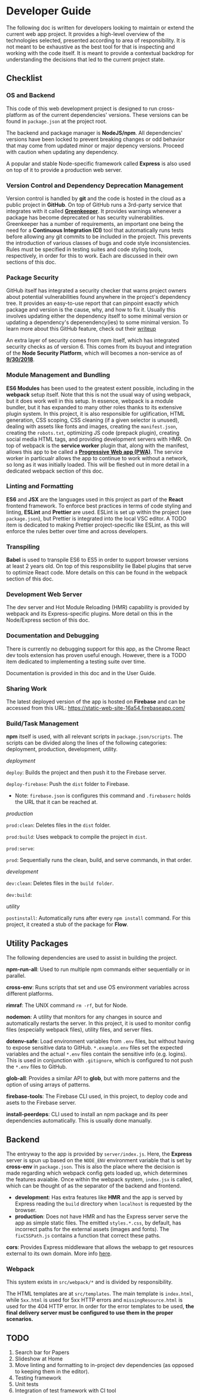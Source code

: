 # Developer Guide

The following doc is written for developers looking to maintain or extend the current web app project. It provides a high-level overview of the technologies selected, presented according to area of responsibility. It is not meant to be exhaustive as the best tool for that is inspecting and working with the code itself. It is meant to provide a contextual backdrop for understanding the decisions that led to the current project state.

## Checklist

### OS and Backend

This code of this web development project is designed to run cross-platform as of the current dependencies' versions. These versions can be found in `package.json` at the project root.

The backend and package manager is **NodeJS/npm**. All dependencies' versions have been locked to prevent breaking changes or odd behavior that may come from updated minor or major depency versions. Proceed with caution when updating any dependency.

A popular and stable Node-specific framework called **Express** is also used on top of it to provide a production web server.

### Version Control and Dependency Deprecation Management

Version control is handled by **git** and the code is hosted in the cloud as a public project in **GitHub**. On top of GitHub runs a 3rd-party service that integrates with it called [**Greenkeeper**](https://github.com/apps/greenkeeper). It provides warnings whenever a package has become deprecated or has security vulnerabilities. Greenkeeper has a number of requirements, an important one being the need for a **Continuous Integration (CI)** tool that automatically runs tests before allowing any git commits to be included in the project. This prevents the introduction of various classes of bugs and code style inconsistencies. Rules must be specified in testing suites and code styling tools, respectively, in order for this to work. Each are discussed in their own sections of this doc.

### Package Security

GitHub itself has integrated a security checker that warns project owners about potential vulnerabilities found anywhere in the project's dependency tree. It provides an easy-to-use report that can pinpoint exactly which package and version is the cause, why, and how to fix it. Usually this involves updating either the dependency itself to some minimal version or updating a dependency's depenendency(ies) to some minimal version. To learn more about this GitHub feature, check out their [writeup](https://help.github.com/articles/about-security-alerts-for-vulnerable-dependencies/)

An extra layer of security comes from npm itself, which has integrated security checks as of version 6. This comes from its buyout and integration of the **Node Security Platform**, which will becomes a non-service as of [**9/30/2018**](https://medium.com/npm-inc/npm-acquires-lift-security-258e257ef639).

### Module Management and Bundling

**ES6 Modules** has been used to the greatest extent possible, including in the **webpack** setup itself. Note that this is not the usual way of using webpack, but it does work well in this setup. In essence, webpack is a module bundler, but it has expanded to many other roles thanks to its extensive plugin system. In this project, it is also responsible for uglification, HTML generation, CSS scoping, CSS cleaning (if a given selector is unused), dealing with assets like fonts and images, creating the `manifest.json`, creating the `robots.txt`, optimizing JS code (prepack plugin), creating social media HTML tags, and providing development servers with HMR. On top of webpack is the **service worker** plugin that, along with the manifest, allows this app to be called a [**Progressive Web app (PWA)**](https://developers.google.com/web/progressive-web-apps/). The service worker in particualr allows the app to continue to work without a network, so long as it was initially loaded. This will be fleshed out in more detail in a dedicated webpack section of this doc.

### Linting and Formatting

**ES6** and **JSX** are the languages used in this project as part of the **React** frontend framework. To enforce best practices in terms of code styling and linting, **ESLint** and **Prettier** are used. ESLint is set up within the project (see `package.json`), but Prettier is integrated into the local VSC editor. A TODO item is dedicated to making Prettier project-specific like ESLint, as this will enforce the rules better over time and across developers.

### Transpiling

**Babel** is used to transpile ES6 to ES5 in order to support browser versions at least 2 years old. On top of this responsibility lie Babel plugins that serve to optimize React code. More details on this can be found in the webpack section of this doc.

### Development Web Server

The dev server and Hot Module Reloading (HMR) capability is provided by webpack and its Express-specific plugins. More detail on this in the Node/Express section of this doc.

### Documentation and Debugging

There is currently no debugging support for this app, as the Chrome React dev tools extension has proven useful enough. However, there is a TODO item dedicated to implementing a testing suite over time.

Documentation is provided in this doc and in the User Guide.

### Sharing Work

The latest deployed version of the app is hosted on **Firebase** and can be accessed from this URL: https://static-web-site-16a54.firebaseapp.com/

### Build/Task Management

**npm** itself is used, with all relevant scripts in `package.json/scripts`. The scripts can be divided along the lines of the following categories: deployment, production, development, utility.

_deployment_

`deploy`: Builds the project and then push it to the Firebase server.

`deploy-firebase`: Push the `dist` folder to Firebase.

- Note: `firebase.json` is configures this command and `.firebaserc` holds the URL that it can be reached at.

_production_

`prod:clean`: Deletes files in the `dist` folder.

`prod:build`: Uses webpack to compile the project in `dist`.

`prod:serve`:

`prod`: Sequentially runs the clean, build, and serve commands, in that order.

_development_

`dev:clean`: Deletes files in the `build folder`.

`dev:build`:

_utility_

`postinstall`: Automatically runs after every `npm install` command. For this project, it created a stub of the package for **Flow**.

## Utility Packages

The following dependencies are used to assist in building the project.

**npm-run-all**: Used to run multiple npm commands either sequentially or in parallel.

**cross-env**: Runs scripts that set and use OS environment variables across different platforms.

**rimraf**: The UNIX command `rm -rf`, but for Node.

**nodemon**: A utility that monitors for any changes in source and automatically restarts the server. In this project, it is used to monitor config files (especially webpack files), utility files, and server files.

**dotenv-safe**: Load environment variables from `.env` files, but without having to expose sensitive data to GitHub. `*.example.env` files set the expected variables and the actual `*.env` files contain the sensitive info (e.g. logins). This is used in conjunction with `.gitignore`, which is configured to not push the `*.env` files to GitHub.

**glob-all**: Provides a similar API to **glob**, but with more patterns and the option of using arrays of patterns.

**firebase-tools**: The Firebase CLI used, in this project, to deploy code and asets to the Firebase server.

**install-peerdeps**: CLI used to install an npm package and its peer dependencies automatically. This is usually done manually.

## Backend

The entryway to the app is provided by `server/index.js`. Here, the **Express** server is spun up based on the `NODE_ENV` environment variable that is set by **cross-env** in `package.json`. This is also the place where the decision is made regarding which webpack config gets loaded up, which determines the features avaiable. Once within the webpack system, `index.jsx` is called, which can be thought of as the separator of the backend and frontend.

- **development**: Has extra features like **HMR** and the app is served by Express reading the `build` directory when `localhost` is requested by the browser.
- **production**: Does not have HMR and has the Express server serve the app as simple static files. The emitted `styles.*.css`, by default, has incorrect paths for the external assets (images and fonts). The `fixCSSPath.js` contains a function that correct these paths.

**cors**: Provides Express middleware that allows the webapp to get resources external to its own domain. More info [here](https://developer.mozilla.org/en-US/docs/Web/HTTP/CORS).

### Webpack

This system exists in `src/webpack/*` and is divided by responsibility.

The HTML templates are at `src/templates`. The main template is `index.html`, while `5xx.html` is used for 5xx HTTP errors and `missingResource.html` is used for the 404 HTTP error. In order for the error templates to be used, **the final delivery server must be configured to use them in the proper scenarios.**

## TODO

1.  Search bar for Papers
2.  Slideshow at Home
3.  Move linting and formatting to in-project dev dependencies (as opposed to keeping them in the editor).
4.  Testing framework
5.  Unit tests
6.  Integration of test framework with CI tool
